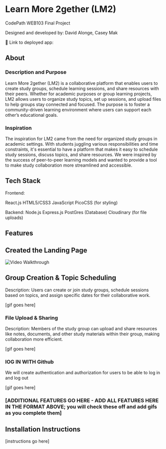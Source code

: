 # Learn More 2gether (LM2)

CodePath WEB103 Final Project

Designed and developed by: David Alonge, Casey Mak

🔗 Link to deployed app:

## About

### Description and Purpose

Learn More 2gether (LM2) is a collaborative platform that enables users to create study groups, schedule learning sessions, and share resources with their peers. Whether for academic purposes or group learning projects, LM2 allows users to organize study topics, set up sessions, and upload files to help groups stay connected and focused. The purpose is to foster a community-driven learning environment where users can support each other’s educational goals.

### Inspiration

The inspiration for LM2 came from the need for organized study groups in academic settings. With students juggling various responsibilities and time constraints, it's essential to have a platform that makes it easy to schedule study sessions, discuss topics, and share resources. We were inspired by the success of peer-to-peer learning models and wanted to provide a tool to make study collaboration more streamlined and accessible.

## Tech Stack

Frontend:

React.js
HTML5/CSS3
JavaScript
PicoCSS (for styling)

Backend:
Node.js
Express.js
PostGres (Database)
Cloudinary (for file uploads)

## Features

## Created the Landing Page
<img src='./others/landing_page.gif' title='Video Walkthrough' width='' alt='Video Walkthrough' />


## Group Creation & Topic Scheduling
Description: Users can create or join study groups, schedule sessions based on topics, and assign specific dates for their collaborative work.

[gif goes here]

### File Upload & Sharing
Description: Members of the study group can upload and share resources like notes, documents, and other study materials within their group, making collaboration more efficient.

[gif goes here]

### lOG IN WITH Github 

We will create authentication and authorization for users to be able to log in and log out

[gif goes here]

### [ADDITIONAL FEATURES GO HERE - ADD ALL FEATURES HERE IN THE FORMAT ABOVE; you will check these off and add gifs as you complete them]

## Installation Instructions

[instructions go here]
